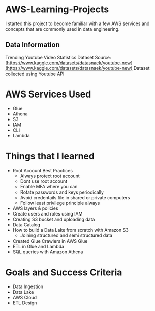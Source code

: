 # AWS-Learning-Projects

I started this project to become familiar with a few AWS services and concepts that are commonly used in data engineering. 

## Data Information
Trending Youtube Video Statistics
Dataset Source: [https://www.kaggle.com/datasets/datasnaek/youtube-new](https://www.kaggle.com/datasets/datasnaek/youtube-new)
Dataset collected using Youtube API

# AWS Services Used
- Glue
- Athena
- S3
- IAM
- CLI
- Lambda

# Things that I learned
- Root Account Best Practices
    - Always protect root account
    - Dont use root account
    - Enable MFA where you can
    - Rotate passwords and keys periodically
    - Avoid credentails file in shared or private computers
    - Follow least privilege principle always
- AWS layers & policies
- Create users and roles using IAM
- Creating S3 bucket and uploading data
- Data Catalog
- How to build a Data Lake from scratch with Amazon S3
    - Joining structured and semi structured data
- Created Glue Crawlers in AWS Glue
- ETL in Glue and Lambda
- SQL queries with Amazon Athena

# Goals and Success Criteria
- Data Ingestion
- Data Lake
- AWS Cloud
- ETL Design
